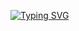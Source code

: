[![Typing SVG](https://readme-typing-svg.herokuapp.com/?color=1E90FF&size=35&center=true&vCenter=true&width=1000&lines=HELLO,+My+name+is+Nicolly+Endo;I'm+27+years+old;I'm+from+Brazil;I+live+in+Japan;Data+Scientist;Be+Welcome!+:%29)](https://git.io/typing-svg)
